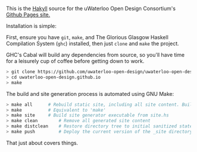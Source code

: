 This is the [Hakyll](http://jaspervdj.be/hakyll/) source for the uWaterloo Open Design Consortium's [Github Pages site.](http://uwaterloo-open-design.github.io)

Installation is simple:

First, ensure you have `git`, `make`, and The Glorious Glasgow Haskell Compilation System (`ghc`) installed, then just `clone` and `make` the project.

GHC's Cabal will build any dependencies from source, so you'll have time for a leisurely cup of coffee before getting down to work.

``` bash
> git clone https://github.com/uwaterloo-open-design/uwaterloo-open-design.github.io
> cd uwaterloo-open-design.github.io
> make
```

The build and site generation process is automated using GNU Make:

``` bash
> make all 		# Rebuild static site, including all site content. Builds site executable if required.
> make 			# Equivalent to 'make'
> make site		# Build site generator executable from site.hs
> make clean 		# Remove all generated site content
> make distclean 	# Restore directory tree to initial sanitized state.
> make push 		# Deploy the current version of the _site directory to Github Pages.
```

That just about covers things.
